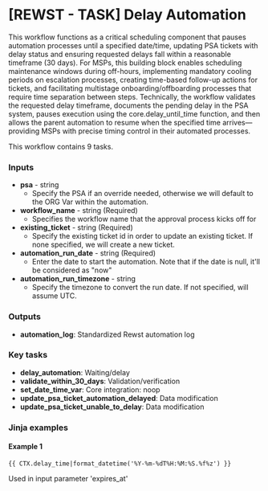 # \[REWST - TASK] Delay Automation

This workflow functions as a critical scheduling component that pauses automation processes until a specified date/time, updating PSA tickets with delay status and ensuring requested delays fall within a reasonable timeframe (30 days). For MSPs, this building block enables scheduling maintenance windows during off-hours, implementing mandatory cooling periods on escalation processes, creating time-based follow-up actions for tickets, and facilitating multistage onboarding/offboarding processes that require time separation between steps. Technically, the workflow validates the requested delay timeframe, documents the pending delay in the PSA system, pauses execution using the core.delay\_until\_time function, and then allows the parent automation to resume when the specified time arrives—providing MSPs with precise timing control in their automated processes.

This workflow contains 9 tasks.

### Inputs

* **psa** - string
  * Specify the PSA if an override needed, otherwise we will default to the ORG Var within the automation.
* **workflow\_name** - string (Required)
  * Specifies the workflow name that the approval process kicks off for
* **existing\_ticket** - string (Required)
  * Specify the existing ticket id in order to update an existing ticket. If none specified, we will create a new ticket.
* **automation\_run\_date** - string (Required)
  * Enter the date to start the automation. Note that if the date is null, it'll be considered as "now"
* **automation\_run\_timezone** - string
  * Specify the timezone to convert the run date. If not specified, will assume UTC.

### Outputs

* **automation\_log**: Standardized Rewst automation log

### Key tasks

* **delay\_automation**: Waiting/delay
* **validate\_within\_30\_days**: Validation/verification
* **set\_date\_time\_var**: Core integration: noop
* **update\_psa\_ticket\_automation\_delayed**: Data modification
* **update\_psa\_ticket\_unable\_to\_delay**: Data modification

### Jinja examples

#### Example 1

```jinja
{{ CTX.delay_time|format_datetime('%Y-%m-%dT%H:%M:%S.%f%z') }}
```

Used in input parameter 'expires\_at'

